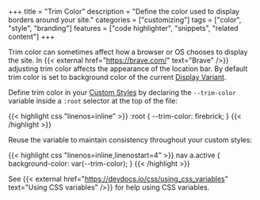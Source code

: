 +++
title = "Trim Color"
description = "Define the color used to display borders around your site."
categories = ["customizing"]
tags = ["color", "style", "branding"]
features = ["code highlighter", "snippets", "related content"]
+++

Trim color can sometimes affect how a browser or OS chooses to display the site. In {{< external href="https://brave.com/" text="Brave" />}} adjusting trim color affects the appearance of the location bar. By default trim color is set to background color of the current [Display Variant](../display-variants).

Define trim color in your [Custom Styles](../custom-styles) by declaring the `--trim-color` variable inside a `:root` selector at the top of the file:

{{< highlight css "linenos=inline" >}}
:root {
  --trim-color: firebrick;
}
{{< /highlight >}}

Reuse the variable to maintain consistency throughout your custom styles:

{{< highlight css "linenos=inline,linenostart=4" >}}
nav a.active {
  background-color: var(--trim-color);
}
{{< /highlight >}}

See {{< external href="https://devdocs.io/css/using_css_variables" text="Using CSS variables" />}} for help using CSS variables.
